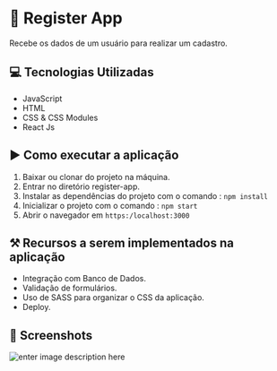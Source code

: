 # 📝 Register App

Recebe os dados de um usuário para realizar um cadastro.

## 💻 Tecnologias Utilizadas

- JavaScript
- HTML
- CSS & CSS Modules
- React Js

## ▶️ Como executar a aplicação

1.  Baixar ou clonar do projeto na máquina.
2.  Entrar no diretório register-app.
3.  Instalar as dependências do projeto com o comando : `npm install`
4.  Inicializar o projeto com o comando : `npm start`
5.  Abrir o navegador em `https:/localhost:3000`

## ⚒️ Recursos a serem implementados na aplicação

- Integração com Banco de Dados.
- Validação de formulários.
- Uso de SASS para organizar o CSS da aplicação.
- Deploy.

## 📸 Screenshots

![enter image description here](https://i.ibb.co/7nkNzyR/register-app.png)
